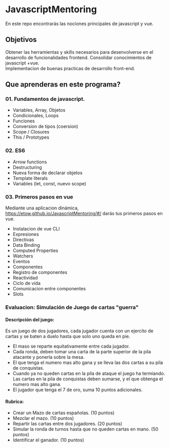 # JavascriptMentoring

En este repo encontrarás las nociones principales de javascript y vue.

## Objetivos
Obtener las herramientas y skills necesarios para desenvolverse en el desarrollo de funcionalidades frontend. 
Consolidar conocimientos de javascript +vue.  
Implementacion de buenas practicas de desarrollo front-end. 


## Que aprenderas en este programa?

### 01. Fundamentos de javascript.
- Variables, Array, Objetos
- Condicionales, Loops
- Funciones
- Conversion de tipos (coersion)
- Scope / Closures
- This / Prototypes

### 02. ES6
- Arrow functions
- Destructuring
- Nueva forma de declarar objetos
- Template literals
- Variables (let, const, nuevo scope)

### 03. Primeros pasos en vue
Mediante una aplicacion dinámica, https://etow.github.io/JavascriptMentoring/#/ darás tus primeros pasos en vue.
- Instalacion de vue CLI
- Expresiones 
- Directivas
- Data Binding
- Computed Properties
- Watchers
- Eventos
- Componentes
- Registro de componentes
- Reactividad
- Ciclo de vida
- Comunicacion entre componentes
- Slots

### Evaluacion: Simulación de Juego de cartas "guerra"

#### Descripción del juego: 
Es un juego de dos jugadores, cada jugador cuenta con un ejercito de cartas y se baten a duelo hasta que solo uno queda en pie.
- El maso se reparte equitativamente entre cada jugador.
- Cada ronda, deben tomar una carta de la parte superior de la pila atacante y ponerla sobre la mesa. 
- El que tenga el numero mas alto gana y se lleva las dos cartas a su pila de conquistas.
- Cuando ya no queden cartas en la pila de ataque el juego ha termiando. Las cartas en la pila de conquistas deben sumarse, y el que obtenga el numero mas alto gana.
- El jugador que tenga el 7 de oro, suma 10 puntos adicionales.


#### Rubrica:
- Crear un Mazo de cartas españolas. (10 puntos)
- Mezclar el mazo.  (10 puntos)
- Repartir las cartas entre dos jugadores. (20 puntos)
- Simular la ronda de turnos hasta que no queden cartas en mano. (50 puntos)
- Identificar el ganador. (10 puntos)

